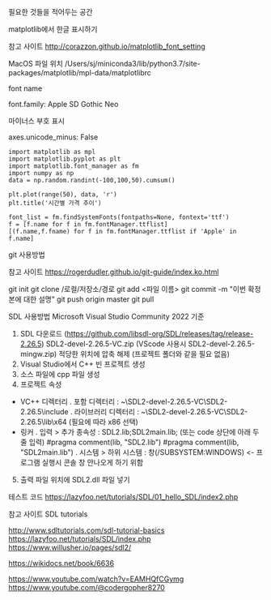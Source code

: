 필요한 것들을 적어두는 공간

matplotlib에서 한글 표시하기

참고 사이트
http://corazzon.github.io/matplotlib_font_setting

MacOS
파일 위치
/Users/sj/miniconda3/lib/python3.7/site-packages/matplotlib/mpl-data/matplotlibrc

font name

font.family:  Apple SD Gothic Neo

마이너스 부호 표시

axes.unicode_minus: False

~~~
import matplotlib as mpl
import matplotlib.pyplot as plt
import matplotlib.font_manager as fm
import numpy as np
data = np.random.randint(-100,100,50).cumsum()

plt.plot(range(50), data, 'r')
plt.title('시간별 가격 추이')

font_list = fm.findSystemFonts(fontpaths=None, fontext='ttf')
f = [f.name for f in fm.fontManager.ttflist]
[(f.name,f.fname) for f in fm.fontManager.ttflist if 'Apple' in f.name]
~~~




git 사용방법

참고 사이트 https://rogerdudler.github.io/git-guide/index.ko.html

git init
git clone /로컬/저장소/경로
git add <파일 이름>
git commit -m "이번 확정본에 대한 설명"
git push origin master
git pull





SDL 사용방법
Microsoft Visual Studio Community 2022 기준
1. SDL 다운로드 (https://github.com/libsdl-org/SDL/releases/tag/release-2.26.5)
   SDL2-devel-2.26.5-VC.zip  (VScode 사용시 SDL2-devel-2.26.5-mingw.zip)
   적당한 위치에 압축 해제 (프로젝트 폴더와 같을 필요 없음)
2. Visual Studio에서 C++ 빈 프로젝트 생성
3. 소스 파일에 cpp 파일 생성
4. 프로젝트 속성
  - VC++ 디렉터리
    . 포함 디렉터리 : ~\SDL2-devel-2.26.5-VC\SDL2-2.26.5\include
    . 라이브러리 디렉터리 : ~\SDL2-devel-2.26.5-VC\SDL2-2.26.5\lib\x64 (필요에 따라 x86 선택)
  - 링커
    . 입력 > 추가 종속성 : SDL2.lib;SDL2main.lib;
      (또는 code 상단에 아래 두줄 입력)
        #pragma comment(lib, "SDL2.lib")
        #pragma comment(lib, "SDL2main.lib")
    . 시스템 > 하위 시스템 : 창(/SUBSYSTEM:WINDOWS)   <- 프로그램 실행시 콘솔 창 안나오게 하기 위함
5. 출력 파일 위치에 SDL2.dll 파일 넣기


테스트 코드
https://lazyfoo.net/tutorials/SDL/01_hello_SDL/index2.php


참고 사이트 SDL tutorials

http://www.sdltutorials.com/sdl-tutorial-basics
https://lazyfoo.net/tutorials/SDL/index.php
https://www.willusher.io/pages/sdl2/

https://wikidocs.net/book/6636

https://www.youtube.com/watch?v=EAMHQfCGymg
https://www.youtube.com/@codergopher8270




